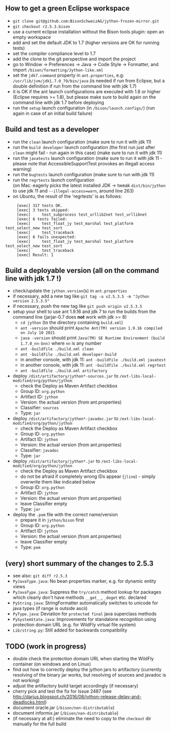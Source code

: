 ## How to get a green Eclipse workspace

- `git clone git@github.com:BisonSchweizAG/jython-frozen-mirror.git`
- `git checkout r2.5.3.bison`
- use a current eclipse installation without the Bison tools plugin: open an empty workspace
- add and set the default JDK to 1.7 (higher versions are OK for running tests)
- set the compiler compliance level to 1.7
- add the clone to the git perspective and import the project
- go to Window -> Preferences -> Java -> Code Style -> Formatter, and import `/bison/formatting/Jython-like.xml`
- set the `jdk7.command` property in `ant.properties`, e.g: `/usr/lib/jvm/jdk1.7.0_79/bin/java` (is needed if run from Eclipse, but a double definition if run from the command line with jdk 1.7)
- it is OK if the ant launch configurations are executed with 1.8 or higher (Eclipse requires >= 1.8), but please make sure to build again on the command line with jdk 1.7 before deploying
- run the `setup` launch configuration (in `/bison/launch.configs/`) (run again in case of an initial build failure)


## Build and test as a developer
- run the `clean` launch configuration (make sure to run it with jdk 11)
- run the `build developer` launch configuration (the first run just after `clean` might fail - run again in this case) (make sure to run it with jdk 11)
- run the `javatests` launch configuration (make sure to run it with jdk 11 - please note that AccessibleSupportTest provokes an illegall access warning)
- run the `bugtests` launch configuration (make sure to run with jdk 11)
- run the `regrtests` launch configuration <br/>(on Mac: eagerly picks the latest installed JDK -> tweak `dist/bin/jython` to use jdk 11 and `--illegal-access=warn`, around line 263)
- on Ubuntu, the result of the 'regrtests' is as follows:
```
     [exec] 317 tests OK.
     [exec] 3 tests skipped:
     [exec]     test_subprocess test_urllib2net test_urllibnet
     [exec] 6 tests failed:
     [exec]     test_float_jy test_marshal test_platform test_select_new test_sort
     [exec]     test_traceback
     [exec] 6 fails unexpected:
     [exec]     test_float_jy test_marshal test_platform test_select_new test_sort
     [exec]     test_traceback
     [exec] Result: 1
```


## Build a deployable version (all on the command line with jdk 1.7 !)
* check/update the `jython.version`(s) in `ant.properties`
* if necessary, add a new tag like `git tag -a v2.5.3.5 -m "Jython version 2.5.3.5"`
* if necessary, push the new tag like `git push origin v2.5.3.5`
* setup your shell to use ant 1.9.16 and jdk 7 to run the builds from the command line (jarjar-0.7 does **not** work with jdk >= 8)
  * `cd jython` (to the directory containing `build.xml`)
  * `ant -version` should print `Apache Ant(TM) version 1.9.16 compiled on July 10 2021`
  * `java -version` should print `Java(TM) SE Runtime Environment (build 1.7.0_nn-bnn)` where `nn` is any number
  * `ant -buildfile ./build.xml clean`   
  * `ant -buildfile ./build.xml developer-build`
  * in another console, with jdk 11: `ant -buildfile ./build.xml javatest`
  * in another console, with jdk 11: `ant -buildfile ./build.xml regrtest`
  * `ant -buildfile ./build.xml artifactory`
* deploy `/dist/artifactory/jython*-sources.jar` to `/ext-libs-local-modified/org/python/jython`
  * check the Deploy as Maven Artifact checkbox
  * Group ID: `org.python`
  * Artifact ID: `jython`
  * Version: the actual version (from ant.properties)
  * Classifier: `sources`
  * Type: `jar`
* deploy `/dist/artifactory/jython*-javadoc.jar` to `/ext-libs-local-modified/org/python/jython`
  * check the Deploy as Maven Artifact checkbox
  * Group ID: `org.python`
  * Artifact ID: `jython`
  * Version: the actual version (from ant.properties)
  * Classifier: `javadoc`
  * Type: `jar`
* deploy `/dist/artifactory/jython*.jar` to `/ext-libs-local-modified/org/python/jython`
  * check the Deploy as Maven Artifact checkbox
  * do not be afraid if completely wrong IDs appear (`jline`) - simply overwrite them like indicated below
  * Group ID: `org.python`
  * Artifact ID: `jython`
  * Version: the actual version (from ant.properties)
  * leave Classifier empty 
  * Type: `jar`
* deploy the `.pom` file with the correct name/version
  * prepare it in `jython/bison` first
  * Group ID: `org.python`
  * Artifact ID: `jython`
  * Version: the actual version (from ant.properties)
  * leave Classifier empty 
  * Type: `pom`

## (very) short summary of the changes to 2.5.3
* see also: `git diff r2.5.3`
* `PyJavaType.java`: No bean properties marker, e.g. for dynamic entity views
* `PyJavaType.java`: Suppress the `try/catch` method lookup for packages which clearly don't have methods `__get__`, `_doget` etc. declared
* `PyString.java`: StringFormatter automatically switches to unicode for java types (if range is outside ascii)
* `PyType.java`: Deviation for `protected final` java superclass methods
* `PySystemState.java`: Improvements for standalone recognition using protection domain URL (e.g. for WildFly virtual file system)
* `Lib/string.py`: Still added for backwards compatibility

 
## TODO (work in progress)
 - double check the protection domain URL when starting the WildFly container (on windows and on Linux)
 - find out how to correctly deploy the jython jars to artifactory (currently resolving of the binary jar works, but resolving of sources and javadoc is not working)
 - adjust the artifactory build target accordingly (if necessary)
 - cherry pick and test the fix for Issue 2487 (see http://darjus.blogspot.ch/2016/08/jython-release-delay-and-deadlocks.html)
 - document oracle.jar (`/bison/non-distributable`)
 - document informix.jar (`/bison/non-distributable`)
 - (if necessary at all:) eliminate the need to copy to the `checkout` dir manually for the full build
